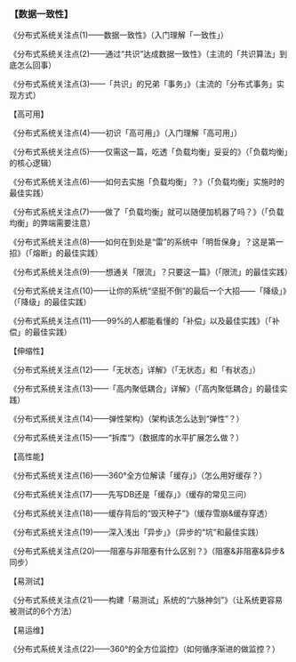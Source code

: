 
### 【数据一致性】

《分布式系统关注点(1)——数据一致性》（入门理解「一致性」）

《分布式系统关注点(2)——通过“共识”达成数据一致性》（主流的「共识算法」到底怎么回事）

《分布式系统关注点(3)——「共识」的兄弟「事务」》（主流的「分布式事务」实现方式）



【高可用】

《分布式系统关注点(4)——初识「高可用」》（入门理解「高可用」）

《分布式系统关注点(5)——仅需这一篇，吃透「负载均衡」妥妥的》（「负载均衡」的核心逻辑）

《分布式系统关注点(6)——如何去实施「负载均衡」？》（「负载均衡」实施时的最佳实践）

《分布式系统关注点(7)——做了「负载均衡」就可以随便加机器了吗？》（「负载均衡」的弊端需要注意）

《分布式系统关注点(8)——如何在到处是“雷”的系统中「明哲保身」？这是第一招》（「熔断」的最佳实践）

《分布式系统关注点(9)——想通关「限流」？只要这一篇》（「限流」的最佳实践）

《分布式系统关注点(10)——让你的系统“坚挺不倒”的最后一个大招——「降级」》（「降级」的最佳实践）

《分布式系统关注点(11)——99%的人都能看懂的「补偿」以及最佳实践》（「补偿」的最佳实践）



【伸缩性】

《分布式系统关注点(12)——「无状态」详解》（「无状态」和「有状态」）

《分布式系统关注点(13)——「高内聚低耦合」详解》（「高内聚低耦合」的最佳实践）

《分布式系统关注点(14)——弹性架构》（架构该怎么达到“弹性”？）

《分布式系统关注点(15)——“拆库“》（数据库的水平扩展怎么做？）



【高性能】

《分布式系统关注点(16)——360°全方位解读「缓存」》（怎么用好缓存？）

《分布式系统关注点(17)——先写DB还是「缓存」》（缓存的常见三问）

《分布式系统关注点(18)——缓存背后的“毁灭种子”》（缓存雪崩&缓存穿透）

《分布式系统关注点(19)——深入浅出「异步」》（异步的“坑”和最佳实践）

《分布式系统关注点(20)——阻塞与非阻塞有什么区别？》（阻塞&非阻塞&异步&同步）



【易测试】

《分布式系统关注点(21)——构建「易测试」系统的“六脉神剑”》（让系统更容易被测试的6个方法）



【易运维】

《分布式系统关注点(22)——360°的全方位监控》（如何循序渐进的做监控？）